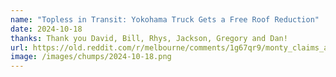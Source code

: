 ```yaml
---
name: "Topless in Transit: Yokohama Truck Gets a Free Roof Reduction"
date: 2024-10-18
thanks: Thank you David, Bill, Rhys, Jackson, Gregory and Dan!
url: https://old.reddit.com/r/melbourne/comments/1g67qr9/monty_claims_another_victim/
image: /images/chumps/2024-10-18.png
---
```

